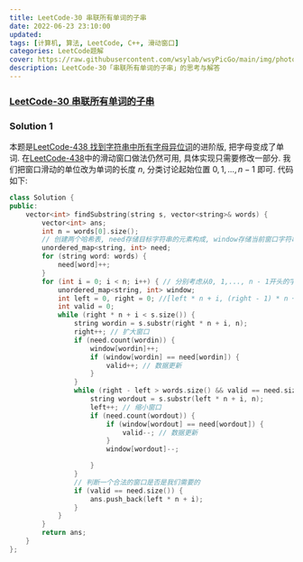 ```yaml
---
title: LeetCode-30 串联所有单词的子串 
date: 2022-06-23 23:10:00
updated:
tags: [计算机, 算法, LeetCode, C++, 滑动窗口]
categories: LeetCode题解
cover: https://raw.githubusercontent.com/wsylab/wsyPicGo/main/img/photo-1510307853572-cd978ae81304
description: LeetCode-30「串联所有单词的子串」的思考与解答
---
```

### [LeetCode-30 串联所有单词的子串](https://leetcode.cn/problems/substring-with-concatenation-of-all-words/)

### Solution 1
本题是[LeetCode-438 找到字符串中所有字母异位词](https://leetcode.cn/problems/find-all-anagrams-in-a-string/)的进阶版, 把字母变成了单词. 在[LeetCode-438](https://leetcode.cn/problems/find-all-anagrams-in-a-string/)中的滑动窗口做法仍然可用, 具体实现只需要修改一部分. 我们把窗口滑动的单位改为单词的长度 $n$, 分类讨论起始位置 $0, 1,..., n - 1$ 即可.
代码如下:
```C++
class Solution {
public:
    vector<int> findSubstring(string s, vector<string>& words) {
        vector<int> ans;
        int n = words[0].size();
        // 创建两个哈希表, need存储目标字符串的元素构成, window存储当前窗口字符串的元素构成
        unordered_map<string, int> need;
        for (string word: words) {
            need[word]++;
        }
        for (int i = 0; i < n; i++) { // 分别考虑从0, 1,..., n - 1开头的字符串 以n为单位进行移动
            unordered_map<string, int> window;
            int left = 0, right = 0; //[left * n + i, (right - 1) * n + i]
            int valid = 0;
            while (right * n + i < s.size()) {
                string wordin = s.substr(right * n + i, n);
                right++; // 扩大窗口
                if (need.count(wordin)) {
                    window[wordin]++;
                    if (window[wordin] == need[wordin]) {
                        valid++; // 数据更新
                    }
                }
                while (right - left > words.size() && valid == need.size()) {
                    string wordout = s.substr(left * n + i, n);
                    left++; // 缩小窗口
                    if (need.count(wordout)) {
                        if (window[wordout] == need[wordout]) {
                            valid--; // 数据更新
                        }
                        window[wordout]--;

                    } 
                }
                // 判断一个合法的窗口是否是我们需要的
                if (valid == need.size()) {
                    ans.push_back(left * n + i);
                }
            }
        }
        return ans;
    }
};
```